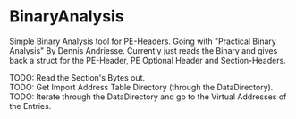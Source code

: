 # BinaryAnalysis

Simple Binary Analysis tool for PE-Headers. Going with "Practical Binary Analysis" By Dennis Andriesse.
Currently just reads the Binary and gives back a struct for the PE-Header, PE Optional Header and Section-Headers.

TODO: Read the Section's Bytes out.<br>
TODO: Get Import Address Table Directory (through the DataDirectory).<br>
TODO: Iterate through the DataDirectory and go to the Virtual Addresses of the Entries.<br>

